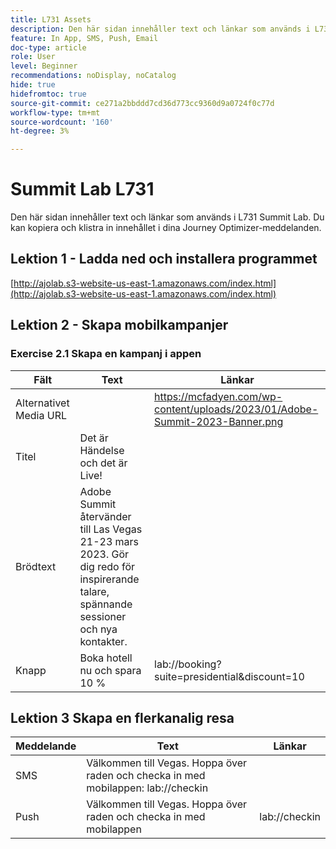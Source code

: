 ```yaml
---
title: L731 Assets
description: Den här sidan innehåller text och länkar som används i L731 Summit Lab.
feature: In App, SMS, Push, Email
doc-type: article
role: User
level: Beginner
recommendations: noDisplay, noCatalog
hide: true
hidefromtoc: true
source-git-commit: ce271a2bbddd7cd36d773cc9360d9a0724f0c77d
workflow-type: tm+mt
source-wordcount: '160'
ht-degree: 3%

---
```



# Summit Lab L731

Den här sidan innehåller text och länkar som används i L731 Summit Lab. Du kan kopiera och klistra in innehållet i dina Journey Optimizer-meddelanden.

## Lektion 1 - Ladda ned och installera programmet

[http://ajolab.s3-website-us-east-1.amazonaws.com/index.html](http://ajolab.s3-website-us-east-1.amazonaws.com/index.html)

## Lektion 2 - Skapa mobilkampanjer

### Exercise 2.1 Skapa en kampanj i appen

| Fält | Text | Länkar |
|----|----|----|
| Alternativet Media URL |  | https://mcfadyen.com/wp-content/uploads/2023/01/Adobe-Summit-2023-Banner.png |
| Titel | Det är Händelse och det är Live! |  |
| Brödtext | Adobe Summit återvänder till Las Vegas 21-23 mars 2023. Gör dig redo för inspirerande talare, spännande sessioner och nya kontakter. |  |
| Knapp | Boka hotell nu och spara 10 % | lab://booking?suite=presidential&amp;discount=10 |


## Lektion 3 Skapa en flerkanalig resa

| Meddelande | Text | Länkar |
|----|----|----|
| SMS | Välkommen till Vegas. Hoppa över raden och checka in med mobilappen: lab://checkin |  |
| Push | Välkommen till Vegas. Hoppa över raden och checka in med mobilappen | lab://checkin |
